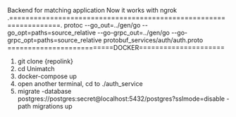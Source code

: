 Backend for matching application
Now it works with ngrok
.==================================================================.
protoc --go_out=../gen/go --go_opt=paths=source_relative --go-grpc_out=../gen/go --go-grpc_opt=paths=source_relative protobuf_services/auth/auth.proto
==========================DOCKER=====================
1. git clone {repolink}
2. cd Unimatch
3. docker-compose up
4. open another terminal, cd to ./auth_service
5. migrate -database postgres://postgres:secret@localhost:5432/postgres?sslmode=disable -path migrations up